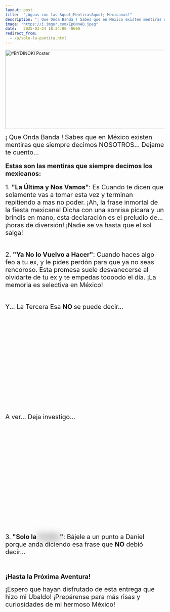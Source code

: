 ```yaml
---
layout: post
title:  "¡Aguas con las &quot;Mentiras&quot; Mexicanas!"
description: "¡ Que Onda Banda ! Sabes que en México existen mentiras que siempre decimos NOSOTROS… Dejame te cuento…"
image: "https://i.imgur.com/Ep0NnAB.jpeg"
date:   2025-03-24 18:34:00 -0600
redirect_from:
  - /p/solo-la-puntita.html
---
```


<a href="https://i.imgur.com/Ep0NnAB.jpeg"><img class="featured-imgo" draggable="false" style="height: 250px; user-select: none; object-fit: cover; aspect-ratio:1795/2110;" alt="#BYDINOKI Poster" src="https://i.imgur.com/Ep0NnAB.jpeg" width="1795" height="2110"></a>

<p data-sourcepos="5:1-5:202"><span style="font-size:20px;">¡ Que Onda Banda ! Sabes que en México existen mentiras que siempre decimos NOSOTROS… Dejame te cuento…</span></p>

<h4><span style="font-size:20px;">Estas son las mentiras que siempre decimos los mexicanos:</span></h4>
<p><span style="font-size:20px;">1. <strong>"La Última y Nos Vamos"</strong>: Es Cuando te dicen que solamente vas a tomar esta vez y terminan repitiendo a mas no poder. ¡Ah, la frase inmortal de la fiesta mexicana! Dicha con una sonrisa pícara y un brindis en mano, esta declaración es el preludio de... ¡horas de diversión! ¡Nadie se va hasta que el sol salga!</span></p>
<p>&nbsp;</p>
<p><span style="font-size:20px;">2. <strong>"Ya No lo Vuelvo a Hacer"</strong>: Cuando haces algo feo a tu ex, y le pides perdón para que ya no seas rencoroso. Esta promesa suele desvanecerse al olvidarte de tu ex y te empedas toooodo el día. ¡La memoria es selectiva en México!</span></p>
<p>&nbsp;</p>
<p><span style="font-size:20px;">Y... La Tercera Esa <strong>NO </strong>se puede decir...</span></p>
<p>&nbsp;</p>
<p>&nbsp;</p>
<p>&nbsp;</p>
<p>&nbsp;</p>
<p>&nbsp;</p>
<p>&nbsp;</p>
<p>&nbsp;</p>
<p>&nbsp;</p>
<p>&nbsp;</p>
<p>&nbsp;</p>
<p><span style="font-size:20px;">A ver... Deja investigo…</span></p>
<p>&nbsp;</p>
<p>&nbsp;</p>
<p>&nbsp;</p>
<p>&nbsp;</p>
<p>&nbsp;</p>
<p>&nbsp;</p>
<p>&nbsp;</p>
<p>&nbsp;</p>
<p>&nbsp;</p>
<p>&nbsp;</p>
<p>&nbsp;</p>
<p><span style="font-size:20px;"><strong></strong>3.<strong> "Solo la <bu>Puntita</bu>"</strong>: Bájele a un punto a Daniel porque anda diciendo esa frase que <strong>NO</strong> debió decir…</span></p>
<p>&nbsp;</p>
<h3 data-sourcepos="23:1-23:31"><span style="font-size:20px;">¡Hasta la Próxima Aventura!</span></h3>
<p data-sourcepos="25:1-25:117"><span style="font-size:20px;">¡Espero que hayan disfrutado de esta entrega que hizo mi Ubaldo! ¡Prepárense para más risas y curiosidades de mi hermoso México!</span></p>


<style>
  

  bu{
   filter: blur(12px);
   user-select: none;
   pointer-events: none;
    
  }

</style>